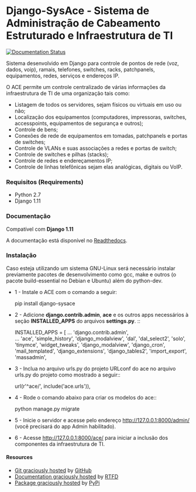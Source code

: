# Django-SysAce - Sistema de Administração de Cabeamento Estruturado e Infraestrutura de TI


[![Documentation Status](https://readthedocs.org/projects/django-sysace/badge/?version=latest)](http://django-sysace.readthedocs.io/en/latest/?badge=latest)

Sistema desenvolvido em Django para controle de pontos de rede (voz, dados, voip), ramais, telefones, switches, racks, patchpanels, equipamentos, redes, serviços e endereços IP.

O ACE permite um controle centralizado de várias informações da infraestrutura de TI de uma organização  tais como:

* Listagem de todos os servidores, sejam físicos ou virtuais em uso ou não;
* Localização dos equipamentos (computadores, impressoras, switches, accesspoints, equipamentos de segurança e outros);
* Controle de bens;
* Conexões de rede de equipamentos em tomadas, patchpanels e portas de switches;
* Controle de VLANs e suas associações a redes e portas de switch;
* Controle de switches e pilhas (stacks);
* Controle de redes e endereçamentos IP;
* Controle de linhas telefônicas sejam elas analógicas, digitais ou VoIP.

### Requisitos (Requirements)


- Python 2.7
- Django 1.11



### Documentação

Compatível com **Django 1.11**

A documentação está disponível no [Readthedocs](http://django-sysace.readthedocs.io).



### Instalação


Caso esteja utilizando um sistema GNU-Linux será necessário instalar previamente pacotes de desenvolvimento como gcc, make e outros (o pacote build-essential no Debian e Ubuntu) além do python-dev.

* 1 - Instale o ACE com o comando a seguir:


    pip install django-sysace




* 2 - Adicione **django.contrib.admin**, **ace** e os outros apps necessários à seção **INSTALLED_APPS** do arquivos **settings.py**.  ::


	INSTALLED_APPS = [
	    ...
	    'django.contrib.admin',    
	    ...
	    'ace',
	    'simple_history',
	    'django_modalview',
	    'dal',
	    'dal_select2',
	    'solo',
	    'tinymce',
	    'widget_tweaks',
	    'django_modalview',
	    'django_cron',
	    'mail_templated',
	    'django_extensions',
	    'django_tables2',
	    'import_export',
	    'massadmin',


* 3 - Inclua no arquivo urls.py do projeto URLconf do ace no arquivo urls.py do projeto como mostrado a seguir::


	url(r'^ace/', include('ace.urls')),


* 4 - Rode o comando abaixo para criar os modelos do ace::


	python manage.py migrate



* 5 -  Inicie o servidor e acesse pelo endereço http://127.0.0.1:8000/admin/
   (vocẽ precisará do app Admin habilitado).
    
* 6 -  Acesse http://127.0.0.1:8000/ace/ para iniciar a inclusão dos componentes da infraestrutura de TI.




#### Resources


- [Git graciously hosted](https://github.com/rogeriocdluiz/Django-SysAce) by [GitHub](http://github.com)
- [Documentation graciously hosted](http://django-sysace.readthedocs.io) by [RTFD](http://rtfd.org)
- [Package graciously hosted](https://pypi.org/project/django-sysace/) by [PyPi](https://pypi.org)









